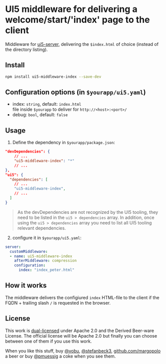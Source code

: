 # UI5 middleware for delivering a welcome/start/'index' page to the client

Middleware for [ui5-server](https://github.com/SAP/ui5-server), delivering the `$index.html` of choice (instead of the directory listing).

## Install

```bash
npm install ui5-middleware-index --save-dev
```

## Configuration options (in `$yourapp/ui5.yaml`)

- index: `string`, default: `index.html`  
  file inside `$yourapp` to deliver for `http://<host>:<port>/`
- debug: `bool`, default: `false`

## Usage

1. Define the dependency in `$yourapp/package.json`:

```json
"devDependencies": {
    // ...
    "ui5-middleware-index": "*"
    // ...
},
"ui5": {
  "dependencies": [
    // ...
    "ui5-middleware-index",
    // ...
  ]
}
```

> As the devDependencies are not recognized by the UI5 tooling, they need to be listed in the `ui5 > dependencies` array. In addition, once using the `ui5 > dependencies` array you need to list all UI5 tooling relevant dependencies.

2. configure it in `$yourapp/ui5.yaml`:

```yaml
server:
  customMiddleware:
  - name: ui5-middleware-index
    afterMiddleware: compression
    configuration:
      index: "index_peter.html"
```

## How it works

The middleware delivers the configiured `index` HTML-file to the client if the FQDN + trailing slash `/` is requested in the browser.

## License

This work is [dual-licensed](../../LICENSE) under Apache 2.0 and the Derived Beer-ware License. The official license will be Apache 2.0 but finally you can choose between one of them if you use this work.

When you like this stuff, buy [@vobu](https://twitter.com/vobu), [@stefanbeck3](https://twitter.com/stefanbeck3), [github.com/margopolo](https://github.com/margopolo) a beer or buy [@pmuessig](https://twitter.com/pmuessig) a coke when you see them.
